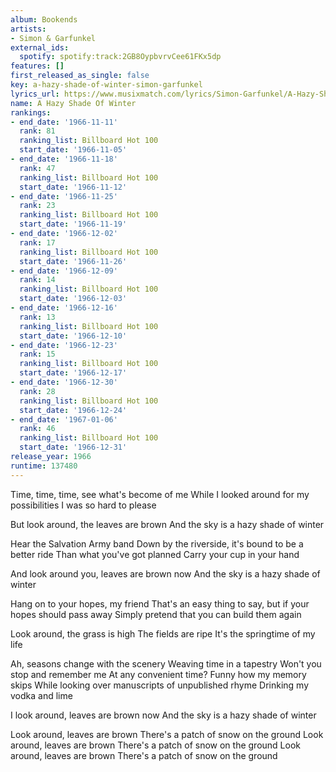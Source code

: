 ```yaml
---
album: Bookends
artists:
- Simon & Garfunkel
external_ids:
  spotify: spotify:track:2GB8OypbvrvCee61FKx5dp
features: []
first_released_as_single: false
key: a-hazy-shade-of-winter-simon-garfunkel
lyrics_url: https://www.musixmatch.com/lyrics/Simon-Garfunkel/A-Hazy-Shade-of-Winter
name: A Hazy Shade Of Winter
rankings:
- end_date: '1966-11-11'
  rank: 81
  ranking_list: Billboard Hot 100
  start_date: '1966-11-05'
- end_date: '1966-11-18'
  rank: 47
  ranking_list: Billboard Hot 100
  start_date: '1966-11-12'
- end_date: '1966-11-25'
  rank: 23
  ranking_list: Billboard Hot 100
  start_date: '1966-11-19'
- end_date: '1966-12-02'
  rank: 17
  ranking_list: Billboard Hot 100
  start_date: '1966-11-26'
- end_date: '1966-12-09'
  rank: 14
  ranking_list: Billboard Hot 100
  start_date: '1966-12-03'
- end_date: '1966-12-16'
  rank: 13
  ranking_list: Billboard Hot 100
  start_date: '1966-12-10'
- end_date: '1966-12-23'
  rank: 15
  ranking_list: Billboard Hot 100
  start_date: '1966-12-17'
- end_date: '1966-12-30'
  rank: 28
  ranking_list: Billboard Hot 100
  start_date: '1966-12-24'
- end_date: '1967-01-06'
  rank: 46
  ranking_list: Billboard Hot 100
  start_date: '1966-12-31'
release_year: 1966
runtime: 137480
---
```

Time, time, time, see what's become of me
While I looked around for my possibilities
I was so hard to please

But look around, the leaves are brown
And the sky is a hazy shade of winter

Hear the Salvation Army band
Down by the riverside, it's bound to be a better ride
Than what you've got planned
Carry your cup in your hand

And look around you, leaves are brown now
And the sky is a hazy shade of winter

Hang on to your hopes, my friend
That's an easy thing to say, but if your hopes should pass away
Simply pretend that you can build them again

Look around, the grass is high
The fields are ripe
It's the springtime of my life

Ah, seasons change with the scenery
Weaving time in a tapestry
Won't you stop and remember me
At any convenient time?
Funny how my memory skips
While looking over manuscripts of unpublished rhyme
Drinking my vodka and lime

I look around, leaves are brown now
And the sky is a hazy shade of winter

Look around, leaves are brown
There's a patch of snow on the ground
Look around, leaves are brown
There's a patch of snow on the ground
Look around, leaves are brown
There's a patch of snow on the ground
